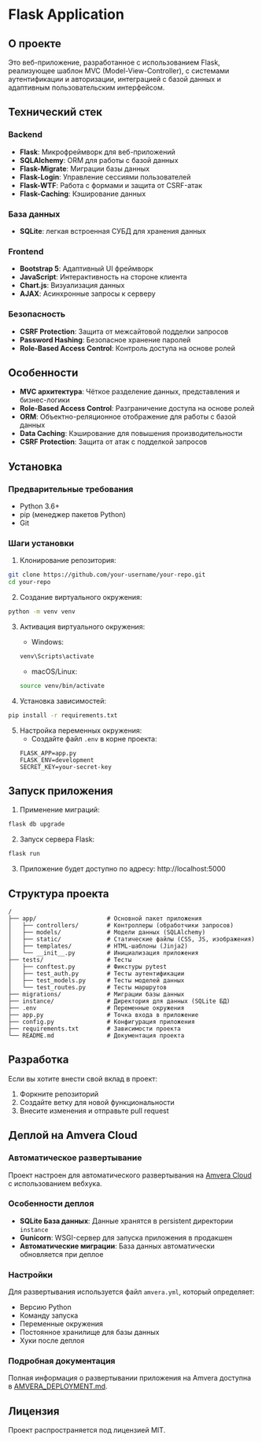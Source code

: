 # Flask Application

## О проекте
Это веб-приложение, разработанное с использованием Flask, реализующее шаблон MVC (Model-View-Controller), с системами аутентификации и авторизации, интеграцией с базой данных и адаптивным пользовательским интерфейсом.

## Технический стек

### Backend
- **Flask**: Микрофреймворк для веб-приложений
- **SQLAlchemy**: ORM для работы с базой данных
- **Flask-Migrate**: Миграции базы данных
- **Flask-Login**: Управление сессиями пользователей
- **Flask-WTF**: Работа с формами и защита от CSRF-атак
- **Flask-Caching**: Кэширование данных

### База данных
- **SQLite**: легкая встроенная СУБД для хранения данных

### Frontend
- **Bootstrap 5**: Адаптивный UI фреймворк
- **JavaScript**: Интерактивность на стороне клиента
- **Chart.js**: Визуализация данных
- **AJAX**: Асинхронные запросы к серверу

### Безопасность
- **CSRF Protection**: Защита от межсайтовой подделки запросов
- **Password Hashing**: Безопасное хранение паролей
- **Role-Based Access Control**: Контроль доступа на основе ролей

## Особенности
- **MVC архитектура**: Чёткое разделение данных, представления и бизнес-логики
- **Role-Based Access Control**: Разграничение доступа на основе ролей
- **ORM**: Объектно-реляционное отображение для работы с базой данных
- **Data Caching**: Кэширование для повышения производительности
- **CSRF Protection**: Защита от атак с подделкой запросов

## Установка

### Предварительные требования
- Python 3.6+
- pip (менеджер пакетов Python)
- Git

### Шаги установки
1. Клонирование репозитория:
```bash
git clone https://github.com/your-username/your-repo.git
cd your-repo
```

2. Создание виртуального окружения:
```bash
python -m venv venv
```

3. Активация виртуального окружения:
   - Windows:
   ```bash
   venv\Scripts\activate
   ```
   - macOS/Linux:
   ```bash
   source venv/bin/activate
   ```

4. Установка зависимостей:
```bash
pip install -r requirements.txt
```

5. Настройка переменных окружения:
   - Создайте файл `.env` в корне проекта:
   ```
   FLASK_APP=app.py
   FLASK_ENV=development
   SECRET_KEY=your-secret-key
   ```

## Запуск приложения
1. Применение миграций:
```bash
flask db upgrade
```

2. Запуск сервера Flask:
```bash
flask run
```

3. Приложение будет доступно по адресу: http://localhost:5000

## Структура проекта
```
/
├── app/                    # Основной пакет приложения
│   ├── controllers/        # Контроллеры (обработчики запросов)
│   ├── models/             # Модели данных (SQLAlchemy)
│   ├── static/             # Статические файлы (CSS, JS, изображения)
│   ├── templates/          # HTML-шаблоны (Jinja2)
│   └── __init__.py         # Инициализация приложения
├── tests/                  # Тесты
│   ├── conftest.py         # Фикстуры pytest
│   ├── test_auth.py        # Тесты аутентификации
│   ├── test_models.py      # Тесты моделей данных
│   └── test_routes.py      # Тесты маршрутов
├── migrations/             # Миграции базы данных
├── instance/               # Директория для данных (SQLite БД)
├── .env                    # Переменные окружения
├── app.py                  # Точка входа в приложение
├── config.py               # Конфигурация приложения
├── requirements.txt        # Зависимости проекта
└── README.md               # Документация проекта
```

## Разработка
Если вы хотите внести свой вклад в проект:
1. Форкните репозиторий
2. Создайте ветку для новой функциональности 
3. Внесите изменения и отправьте pull request

## Деплой на Amvera Cloud

### Автоматическое развертывание
Проект настроен для автоматического развертывания на [Amvera Cloud](https://cloud.amvera.ru/) с использованием вебхука.

### Особенности деплоя
- **SQLite База данных**: Данные хранятся в persistent директории `instance`
- **Gunicorn**: WSGI-сервер для запуска приложения в продакшен
- **Автоматические миграции**: База данных автоматически обновляется при деплое

### Настройки
Для развертывания используется файл `amvera.yml`, который определяет:
- Версию Python
- Команду запуска
- Переменные окружения
- Постоянное хранилище для базы данных
- Хуки после деплоя

### Подробная документация
Полная информация о развертывании приложения на Amvera доступна в [AMVERA_DEPLOYMENT.md](AMVERA_DEPLOYMENT.md).

## Лицензия
Проект распространяется под лицензией MIT. 